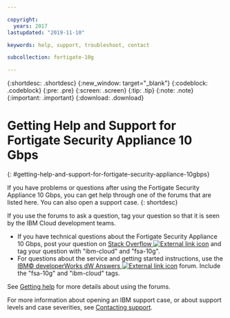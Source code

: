 ```yaml
---

copyright:
  years: 2017
lastupdated: "2019-11-10"

keywords: help, support, troubleshoot, contact

subcollection: fortigate-10g

---
```


{:shortdesc: .shortdesc}
{:new_window: target="_blank"}
{:codeblock: .codeblock}
{:pre: .pre}
{:screen: .screen}
{:tip: .tip}
{:note: .note}
{:important: .important}
{:download: .download}

# Getting Help and Support for Fortigate Security Appliance 10 Gbps
{: #getting-help-and-support-for-fortigate-security-appliance-10gbps}

If you have problems or questions after using the Fortigate Security Appliance 10 Gbps, you can get help through one of the forums that are listed here. You can also open a support case.
{: shortdesc}

If you use the forums to ask a question, tag your question so that it is seen by the IBM Cloud development teams.

* If you have technical questions about the Fortigate Security Appliance 10 Gbps, post your question on [Stack Overflow ![External link icon](../../icons/launch-glyph.svg "External link icon")](https://stackoverflow.com/search?q=fsa-10g+ibm-cloud) and tag your question with "ibm-cloud" and "fsa-10g".
* For questions about the service and getting started instructions, use the [IBM© developerWorks dW Answers ![External link icon](../../icons/launch-glyph.svg "External link icon")](https://developer.ibm.com/answers/topics/fsa-10g.html?smartspace=ibm-cloud) forum. Include the "fsa-10g" and "ibm-cloud" tags.

See [Getting help](https://{DomainName}/docs/get-support?topic=get-support-using-avatar) for more details about using the forums.

For more information about opening an IBM support case, or about support levels and case severities, see [Contacting support](/docs/get-support?topic=get-support-getting-customer-support).
